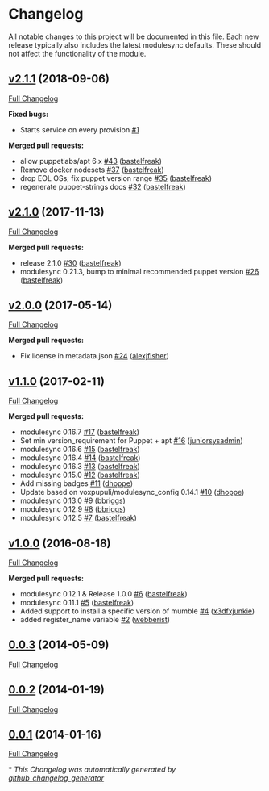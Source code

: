 # Changelog

All notable changes to this project will be documented in this file.
Each new release typically also includes the latest modulesync defaults.
These should not affect the functionality of the module.

## [v2.1.1](https://github.com/voxpupuli/puppet-mumble/tree/v2.1.1) (2018-09-06)

[Full Changelog](https://github.com/voxpupuli/puppet-mumble/compare/v2.1.0...v2.1.1)

**Fixed bugs:**

- Starts service on every provision [\#1](https://github.com/voxpupuli/puppet-mumble/issues/1)

**Merged pull requests:**

- allow puppetlabs/apt 6.x [\#43](https://github.com/voxpupuli/puppet-mumble/pull/43) ([bastelfreak](https://github.com/bastelfreak))
- Remove docker nodesets [\#37](https://github.com/voxpupuli/puppet-mumble/pull/37) ([bastelfreak](https://github.com/bastelfreak))
- drop EOL OSs; fix puppet version range [\#35](https://github.com/voxpupuli/puppet-mumble/pull/35) ([bastelfreak](https://github.com/bastelfreak))
- regenerate puppet-strings docs [\#32](https://github.com/voxpupuli/puppet-mumble/pull/32) ([bastelfreak](https://github.com/bastelfreak))

## [v2.1.0](https://github.com/voxpupuli/puppet-mumble/tree/v2.1.0) (2017-11-13)

[Full Changelog](https://github.com/voxpupuli/puppet-mumble/compare/v2.0.0...v2.1.0)

**Merged pull requests:**

- release 2.1.0 [\#30](https://github.com/voxpupuli/puppet-mumble/pull/30) ([bastelfreak](https://github.com/bastelfreak))
- modulesync 0.21.3, bump to minimal recommended puppet version [\#26](https://github.com/voxpupuli/puppet-mumble/pull/26) ([bastelfreak](https://github.com/bastelfreak))

## [v2.0.0](https://github.com/voxpupuli/puppet-mumble/tree/v2.0.0) (2017-05-14)

[Full Changelog](https://github.com/voxpupuli/puppet-mumble/compare/v1.1.0...v2.0.0)

**Merged pull requests:**

- Fix license in metadata.json [\#24](https://github.com/voxpupuli/puppet-mumble/pull/24) ([alexjfisher](https://github.com/alexjfisher))

## [v1.1.0](https://github.com/voxpupuli/puppet-mumble/tree/v1.1.0) (2017-02-11)

[Full Changelog](https://github.com/voxpupuli/puppet-mumble/compare/v1.0.0...v1.1.0)

**Merged pull requests:**

- modulesync 0.16.7 [\#17](https://github.com/voxpupuli/puppet-mumble/pull/17) ([bastelfreak](https://github.com/bastelfreak))
- Set min version\_requirement for Puppet + apt [\#16](https://github.com/voxpupuli/puppet-mumble/pull/16) ([juniorsysadmin](https://github.com/juniorsysadmin))
- modulesync 0.16.6 [\#15](https://github.com/voxpupuli/puppet-mumble/pull/15) ([bastelfreak](https://github.com/bastelfreak))
- modulesync 0.16.4 [\#14](https://github.com/voxpupuli/puppet-mumble/pull/14) ([bastelfreak](https://github.com/bastelfreak))
- modulesync 0.16.3 [\#13](https://github.com/voxpupuli/puppet-mumble/pull/13) ([bastelfreak](https://github.com/bastelfreak))
- modulesync 0.15.0 [\#12](https://github.com/voxpupuli/puppet-mumble/pull/12) ([bastelfreak](https://github.com/bastelfreak))
- Add missing badges [\#11](https://github.com/voxpupuli/puppet-mumble/pull/11) ([dhoppe](https://github.com/dhoppe))
- Update based on voxpupuli/modulesync\_config 0.14.1 [\#10](https://github.com/voxpupuli/puppet-mumble/pull/10) ([dhoppe](https://github.com/dhoppe))
- modulesync 0.13.0 [\#9](https://github.com/voxpupuli/puppet-mumble/pull/9) ([bbriggs](https://github.com/bbriggs))
- modulesync 0.12.9 [\#8](https://github.com/voxpupuli/puppet-mumble/pull/8) ([bbriggs](https://github.com/bbriggs))
- modulesync 0.12.5 [\#7](https://github.com/voxpupuli/puppet-mumble/pull/7) ([bastelfreak](https://github.com/bastelfreak))

## [v1.0.0](https://github.com/voxpupuli/puppet-mumble/tree/v1.0.0) (2016-08-18)

[Full Changelog](https://github.com/voxpupuli/puppet-mumble/compare/0.0.3...v1.0.0)

**Merged pull requests:**

- modulesync 0.12.1 & Release 1.0.0 [\#6](https://github.com/voxpupuli/puppet-mumble/pull/6) ([bastelfreak](https://github.com/bastelfreak))
- modulesync 0.11.1 [\#5](https://github.com/voxpupuli/puppet-mumble/pull/5) ([bastelfreak](https://github.com/bastelfreak))
- Added support to install a specific version of mumble [\#4](https://github.com/voxpupuli/puppet-mumble/pull/4) ([x3dfxjunkie](https://github.com/x3dfxjunkie))
- added register\_name variable [\#2](https://github.com/voxpupuli/puppet-mumble/pull/2) ([webberist](https://github.com/webberist))

## [0.0.3](https://github.com/voxpupuli/puppet-mumble/tree/0.0.3) (2014-05-09)

[Full Changelog](https://github.com/voxpupuli/puppet-mumble/compare/0.0.2...0.0.3)

## [0.0.2](https://github.com/voxpupuli/puppet-mumble/tree/0.0.2) (2014-01-19)

[Full Changelog](https://github.com/voxpupuli/puppet-mumble/compare/0.0.1...0.0.2)

## [0.0.1](https://github.com/voxpupuli/puppet-mumble/tree/0.0.1) (2014-01-16)

[Full Changelog](https://github.com/voxpupuli/puppet-mumble/compare/112cade991b4878f26eae62bcf534f12faa20df6...0.0.1)



\* *This Changelog was automatically generated by [github_changelog_generator](https://github.com/github-changelog-generator/github-changelog-generator)*
